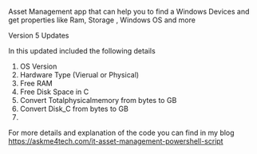 Asset Management app that can help you to find a Windows Devices and get properties like Ram, Storage , Windows OS and more

Version 5 Updates

In this updated included the following details

1. OS Version
2. Hardware Type (Vierual or Physical)
3. Free RAM
4. Free Disk Space in C
5. Convert Totalphysicalmemory from bytes to GB
6. Convert Disk_C from bytes to GB
7. 
For more details and explanation of the code you can find in my blog https://askme4tech.com/it-asset-management-powershell-script
